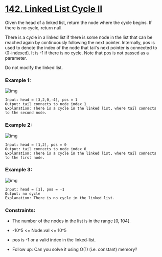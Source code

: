 # [142. Linked List Cycle II](https://leetcode.com/problems/linked-list-cycle-ii/)

Given the head of a linked list, return the node where the cycle begins. If there is no cycle, return null.

There is a cycle in a linked list if there is some node in the list that can be reached again by continuously following the next pointer. Internally, pos is used to denote the index of the node that tail's next pointer is connected to (0-indexed). It is -1 if there is no cycle. Note that pos is not passed as a parameter.

Do not modify the linked list.

 

### Example 1:
![img](https://assets.leetcode.com/uploads/2018/12/07/circularlinkedlist.png)
```text
Input: head = [3,2,0,-4], pos = 1
Output: tail connects to node index 1
Explanation: There is a cycle in the linked list, where tail connects to the second node.
```
### Example 2:
![img](https://assets.leetcode.com/uploads/2018/12/07/circularlinkedlist_test2.png)
```text
Input: head = [1,2], pos = 0
Output: tail connects to node index 0
Explanation: There is a cycle in the linked list, where tail connects to the first node.
```
### Example 3:
![img](https://assets.leetcode.com/uploads/2018/12/07/circularlinkedlist_test3.png)
```text
Input: head = [1], pos = -1
Output: no cycle
Explanation: There is no cycle in the linked list.
``` 

### Constraints:

* The number of the nodes in the list is in the range [0, 104].
* -10^5 <= Node.val <= 10^5
* pos is -1 or a valid index in the linked-list.
 

* Follow up: Can you solve it using O(1) (i.e. constant) memory?
